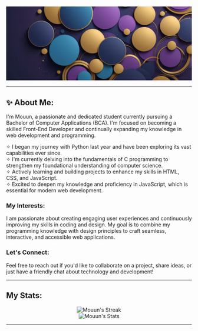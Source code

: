 ![Banner](https://github.com/Mouun-bit/Mouun-bit/blob/main/Images/Github-Banner.png)

---

## ✨ About Me:
I'm Mouun, a passionate and dedicated student currently pursuing a Bachelor of Computer Applications (BCA). I'm focused on becoming a skilled Front-End Developer and continually expanding my knowledge in web development and programming.

✧ I began my journey with Python last year and have been exploring its vast capabilities ever since.<br>
✧ I'm currently delving into the fundamentals of C programming to strengthen my foundational understanding of computer science.<br>
✧ Actively learning and building projects to enhance my skills in HTML, CSS, and JavaScript.<br>
✧ Excited to deepen my knowledge and proficiency in JavaScript, which is essential for modern web development.<br>

### My Interests:
I am passionate about creating engaging user experiences and continuously improving my skills in coding and design. My goal is to combine my programming knowledge with design principles to craft seamless, interactive, and accessible web applications.

### Let's Connect:
Feel free to reach out if you'd like to collaborate on a project, share ideas, or just have a friendly chat about technology and development!

---

## My Stats:
<div align = "center">

![Mouun's Streak](https://github-readme-streak-stats.herokuapp.com/?user=mouun&theme=cobalt&hide_border=true)<br>
![Mouun's Stats](https://github-readme-stats.vercel.app/api?username=mouun&theme=cobalt&show_icons=true&hide_border=true&count_private=true)


</div>

---

